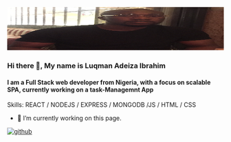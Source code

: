 <img src="https://github.com/fvlly/fvlly/blob/main/profile.jpg" alt="profile pic" width="1000px" height="100px">

### Hi there 👋, My name is Luqman Adeiza Ibrahim
#### I am a Full Stack web developer from Nigeria, with a focus on scalable SPA, currently working on a task-Managemnt App


Skills: REACT / NODEJS / EXPRESS / MONGODB /JS / HTML / CSS


- 🔭 I’m currently working on this page. 


[<img src='https://cdn.jsdelivr.net/npm/simple-icons@3.0.1/icons/github.svg' alt='github' height='40'>](https://github.com/fvlly)  

